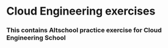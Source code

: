 # Cloud Engineering exercises
### This contains Altschool practice exercise for Cloud Engineering School  
